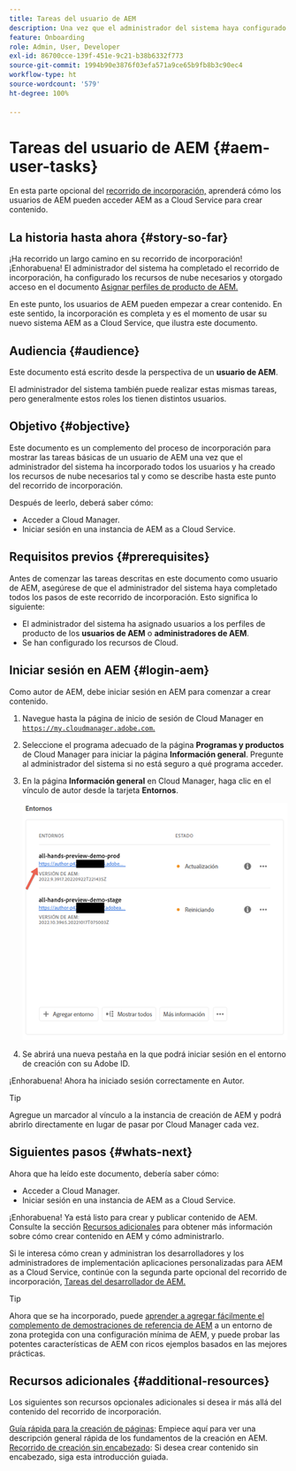 ```yaml
---
title: Tareas del usuario de AEM
description: Una vez que el administrador del sistema haya configurado los recursos de nube necesarios, aprenda cómo los usuarios de AEM pueden acceder a AEM as a Cloud Service para crear contenido.
feature: Onboarding
role: Admin, User, Developer
exl-id: 86700cce-139f-451e-9c21-b38b6332f773
source-git-commit: 1994b90e3876f03efa571a9ce65b9fb8b3c90ec4
workflow-type: ht
source-wordcount: '579'
ht-degree: 100%

---
```



# Tareas del usuario de AEM {#aem-user-tasks}

En esta parte opcional del [recorrido de incorporación,](overview.md) aprenderá cómo los usuarios de AEM pueden acceder AEM as a Cloud Service para crear contenido.

## La historia hasta ahora {#story-so-far}

¡Ha recorrido un largo camino en su recorrido de incorporación! ¡Enhorabuena! El administrador del sistema ha completado el recorrido de incorporación, ha configurado los recursos de nube necesarios y otorgado acceso en el documento [Asignar perfiles de producto de AEM.](assign-profiles-aem.md)

En este punto, los usuarios de AEM pueden empezar a crear contenido. En este sentido, la incorporación es completa y es el momento de usar su nuevo sistema AEM as a Cloud Service, que ilustra este documento.

## Audiencia {#audience}

Este documento está escrito desde la perspectiva de un **usuario de AEM**.

El administrador del sistema también puede realizar estas mismas tareas, pero generalmente estos roles los tienen distintos usuarios.

## Objetivo {#objective}

Este documento es un complemento del proceso de incorporación para mostrar las tareas básicas de un usuario de AEM una vez que el administrador del sistema ha incorporado todos los usuarios y ha creado los recursos de nube necesarios tal y como se describe hasta este punto del recorrido de incorporación.

Después de leerlo, deberá saber cómo:

* Acceder a Cloud Manager.
* Iniciar sesión en una instancia de AEM as a Cloud Service.

## Requisitos previos {#prerequisites}

Antes de comenzar las tareas descritas en este documento como usuario de AEM, asegúrese de que el administrador del sistema haya completado todos los pasos de este recorrido de incorporación. Esto significa lo siguiente:

* El administrador del sistema ha asignado usuarios a los perfiles de producto de los **usuarios de AEM** o **administradores de AEM**.
* Se han configurado los recursos de Cloud.

## Iniciar sesión en AEM {#login-aem}

Como autor de AEM, debe iniciar sesión en AEM para comenzar a crear contenido.

1. Navegue hasta la página de inicio de sesión de Cloud Manager en [`https://my.cloudmanager.adobe.com`.](https://my.cloudmanager.adobe.com/)

1. Seleccione el programa adecuado de la página **Programas y productos** de Cloud Manager para iniciar la página **Información general**. Pregunte al administrador del sistema si no está seguro a qué programa acceder.

1. En la página **Información general** en Cloud Manager, haga clic en el vínculo de autor desde la tarjeta **Entornos**.

   ![Tarjeta Entornos](/help/journey-onboarding/assets/author-environ.png)

1. Se abrirá una nueva pestaña en la que podrá iniciar sesión en el entorno de creación con su Adobe ID.

¡Enhorabuena! Ahora ha iniciado sesión correctamente en Autor.

>[!TIP]
>
>Agregue un marcador al vínculo a la instancia de creación de AEM y podrá abrirlo directamente en lugar de pasar por Cloud Manager cada vez.

## Siguientes pasos {#whats-next}

Ahora que ha leído este documento, debería saber cómo:

* Acceder a Cloud Manager.
* Iniciar sesión en una instancia de AEM as a Cloud Service.

¡Enhorabuena! Ya está listo para crear y publicar contenido de AEM. Consulte la sección [Recursos adicionales](#additional-resources) para obtener más información sobre cómo crear contenido en AEM y cómo administrarlo.

Si le interesa cómo crean y administran los desarrolladores y los administradores de implementación aplicaciones personalizadas para AEM as a Cloud Service, continúe con la segunda parte opcional del recorrido de incorporación, [Tareas del desarrollador de AEM.](developers.md)

>[!TIP]
>
>Ahora que se ha incorporado, puede [aprender a agregar fácilmente el complemento de demostraciones de referencia de AEM](/help/journey-sites/demos-add-on/overview.md) a un entorno de zona protegida con una configuración mínima de AEM, y puede probar las potentes características de AEM con ricos ejemplos basados en las mejores prácticas.

## Recursos adicionales {#additional-resources}

Los siguientes son recursos opcionales adicionales si desea ir más allá del contenido del recorrido de incorporación.

[Guía rápida para la creación de páginas](/help/sites-cloud/authoring/getting-started/quick-start.md): Empiece aquí para ver una descripción general rápida de los fundamentos de la creación en AEM.
[Recorrido de creación sin encabezado](/help/journey-headless/author/overview.md): Si desea crear contenido sin encabezado, siga esta introducción guiada.
